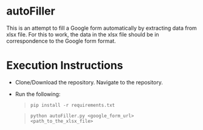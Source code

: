 # autoFiller

This is an attempt to fill a Google form automatically by extracting data from xlsx file.
For this to work, the data in the xlsx file should be in correspondence to the Google form format.

# Execution Instructions

 - Clone/Download the repository. Navigate to the repository.  
 - Run the following:
 
   >`pip install -r requirements.txt` 
   
   >`python autoFiller.py <google_form_url> <path_to_the_xlsx_file>`
